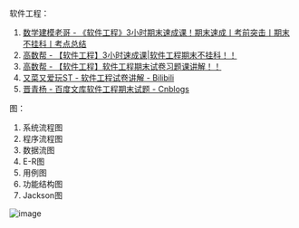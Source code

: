 

软件工程：

1. [数学建模老哥 - 《软件工程》3小时期末速成课！期末速成丨考前突击丨期末不挂科丨考点总结](https://www.bilibili.com/video/BV1xNzRYiEkz/) 
2. [高数帮 - 【软件工程】3小时速成课|软件工程期末不挂科！！](https://www.bilibili.com/video/BV1t64y1r7o2/) 
3. [高数帮 - 【软件工程】软件工程期末试卷习题课讲解！！](https://www.bilibili.com/video/BV1G54y1H7WD/) 
4. [又菜又爱玩ST - 软件工程试卷讲解 - Bilibili](https://www.bilibili.com/video/BV1AR4y1j7NX/) 
5. [晋青杨 - 百度文库软件工程期末试题 - Cnblogs](https://www.cnblogs.com/qyf2199/p/12104922.html) 


图：

1. 系统流程图
2. 程序流程图
3. 数据流图
4. E-R图
5. 用例图
6. 功能结构图
7. Jackson图

![image](https://github.com/user-attachments/assets/26aa82f8-833a-4974-b19a-9b061ff79557)
